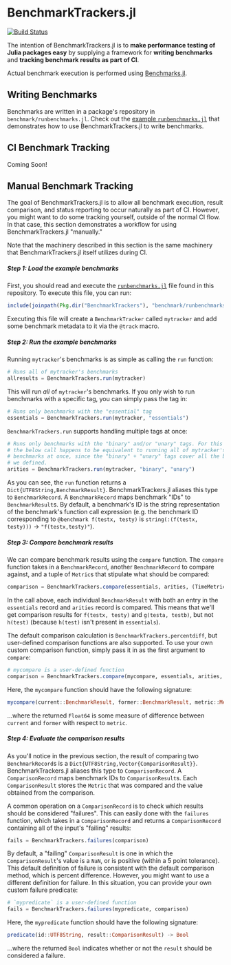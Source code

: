 # BenchmarkTrackers.jl

[![Build Status](https://travis-ci.org/jrevels/BenchmarkTrackers.jl.svg?branch=master)](https://travis-ci.org/jrevels/BenchmarkTrackers.jl)

The intention of BenchmarkTrackers.jl is to **make performance testing of Julia packages easy** by supplying a framework for **writing benchmarks** and **tracking benchmark results as part of CI**.

Actual benchmark execution is performed using [Benchmarks.jl](https://github.com/jrevels/Benchmarks.jl).

## Writing Benchmarks

Benchmarks are written in a package's repository in `benchmark/runbenchmarks.jl`. Check out the [example `runbenchmarks.jl`](https://github.com/JuliaCI/BenchmarkTrackers.jl/blob/master/benchmark/runbenchmarks.jl) that demonstrates how to use BenchmarkTrackers.jl to write benchmarks.

## CI Benchmark Tracking

Coming Soon!

## Manual Benchmark Tracking

The goal of BenchmarkTrackers.jl is to allow all benchmark execution, result comparison, and status reporting to occur naturally as part of CI. However, you might want to do some tracking yourself, outside of the normal CI flow. In that case, this section demonstrates a workflow for using BenchmarkTrackers.jl "manually."

Note that the machinery described in this section is the same machinery that BenchmarkTrackers.jl itself utilizes during CI.

##### Step 1: Load the example benchmarks

First, you should read and execute the [`runbenchmarks.jl`](https://github.com/JuliaCI/BenchmarkTrackers.jl/blob/master/benchmark/runbenchmarks.jl) file found in this repository. To execute this file, you can run:

```julia
include(joinpath(Pkg.dir("BenchmarkTrackers"), "benchmark/runbenchmarks.jl"))
```

Executing this file will create a `BenchmarkTracker` called `mytracker` and add some benchmark metadata to it via the `@track` macro.

##### Step 2: Run the example benchmarks

Running `mytracker`'s benchmarks is as simple as calling the `run` function:

```julia
# Runs all of mytracker's benchmarks
allresults = BenchmarkTrackers.run(mytracker)
```

This will run *all* of `mytracker`'s benchmarks. If you only wish to run benchmarks with a specific tag, you can simply pass the tag in:

```julia
# Runs only benchmarks with the "essential" tag
essentials = BenchmarkTrackers.run(mytracker, "essentials")
```

`BenchmarkTrackers.run` supports handling multiple tags at once:

```julia
# Runs only benchmarks with the "binary" and/or "unary" tags. For this example,
# the below call happens to be equivalent to running all of mytracker's
# benchmarks at once, since the "binary" + "unary" tags cover all the benchmarks
# we defined.
arities = BenchmarkTrackers.run(mytracker, "binary", "unary")
```

As you can see, the `run` function returns a `Dict{UTF8String,BenchmarkResult}`. BenchmarkTrackers.jl aliases this type to `BenchmarkRecord`. A `BenchmarkRecord` maps benchmark "IDs" to `BenchmarkResult`s. By default, a benchmark's ID is the string representation of the benchmark's function call expression (e.g. the benchmark ID corresponding to `@benchmark f(testx, testy)` is `string(:(f(testx, testy)))` → `"f(testx,testy)"`).

##### Step 3: Compare benchmark results

We can compare benchmark results using the `compare` function. The `compare` function takes in a `BenchmarkRecord`, another `BenchmarkRecord` to compare against, and a tuple of `Metric`s that stipulate what should be compared:

```julia
comparison = BenchmarkTrackers.compare(essentials, arities, (TimeMetric, GCMetric))
```

In the call above, each individual `BenchmarkResult` with both an entry in the `essentials` record and `arities` record is compared. This means that we'll get comparison results for `f(testx, testy)` and `g(testa, testb)`, but not `h(test)` (because `h(test)` isn't present in `essentials`).

The default comparison calculation is `BenchmarkTrackers.percentdiff`, but user-defined comparison functions are also supported. To use your own custom comparison function, simply pass it in as the first argument to `compare`:

```julia
# mycompare is a user-defined function
comparison = BenchmarkTrackers.compare(mycompare, essentials, arities, (TimeMetric, GCMetric))
```

Here, the `mycompare` function should have the following signature:

```julia
mycompare(current::BenchmarkResult, former::BenchmarkResult, metric::Metric) -> Float64
```

...where the returned `Float64` is some measure of difference between `current` and `former` with respect to `metric`.

##### Step 4: Evaluate the comparison results

As you'll notice in the previous section, the result of comparing two `BenchmarkRecord`s is a `Dict{UTF8String,Vector{ComparisonResult}}`. BenchmarkTrackers.jl aliases this type to `ComparisonRecord`. A `ComparisonRecord` maps benchmark IDs to `ComparisonResult`s. Each `ComparisonResult` stores the `Metric` that was compared and the value obtained from the comparison.

A common operation on a `ComparisonRecord` is to check which results should be considered "failures". This can easily done with the `failures` function, which takes in a `ComparisonRecord` and returns a `ComparisonRecord` containing all of the input's "failing" results:

```julia
fails = BenchmarkTrackers.failures(comparison)
```

By default, a "failing" `ComparisonResult` is one in which the `ComparisonResult`'s value is a `NaN`, or is positive (within a 5 point tolerance). This default definition of failure is consistent with the default comparison method, which is percent difference. However, you might want to use a different definition for failure. In this situation, you can provide your own custom failure predicate:

```julia
# `mypredicate` is a user-defined function
fails = BenchmarkTrackers.failures(mypredicate, comparison)
```

Here, the `mypredicate` function should have the following signature:

```julia
predicate(id::UTF8String, result::ComparisonResult) -> Bool
```

...where the returned `Bool` indicates whether or not the `result` should be considered a failure.
